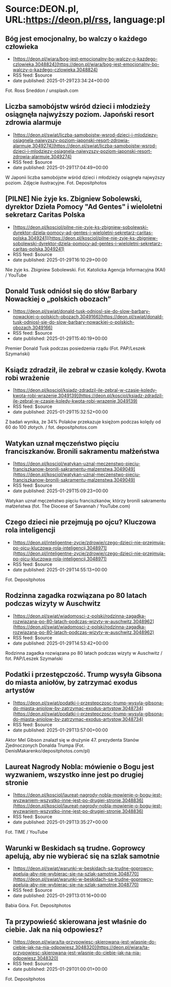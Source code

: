 # Source:DEON.pl, URL:https://deon.pl/rss, language:pl

## Bóg jest emocjonalny, bo walczy o każdego człowieka
 - [https://deon.pl/wiara/bog-jest-emocjonalny-bo-walczy-o-kazdego-czlowieka,3048824](https://deon.pl/wiara/bog-jest-emocjonalny-bo-walczy-o-kazdego-czlowieka,3048824)
 - RSS feed: $source
 - date published: 2025-01-29T23:34:24+00:00

Fot. Ross Sneddon / unsplash.com

## Liczba samobójstw wśród dzieci i młodzieży osiągnęła najwyższy poziom. Japoński resort zdrowia alarmuje
 - [https://deon.pl/swiat/liczba-samobojstw-wsrod-dzieci-i-mlodziezy-osiagnela-najwyzszy-poziom-japonski-resort-zdrowia-alarmuje,3049274](https://deon.pl/swiat/liczba-samobojstw-wsrod-dzieci-i-mlodziezy-osiagnela-najwyzszy-poziom-japonski-resort-zdrowia-alarmuje,3049274)
 - RSS feed: $source
 - date published: 2025-01-29T17:04:49+00:00

W Japonii liczba samobójstw wśród dzieci i młodzieży osiągnęła najwyższy poziom. Zdjęcie ilustracyjne. Fot. Depositphotos

## [PILNE] Nie żyje ks. Zbigniew Sobolewski, dyrektor Dzieła Pomocy "Ad Gentes" i wieloletni sekretarz Caritas Polska
 - [https://deon.pl/kosciol/pilne-nie-zyje-ks-zbigniew-sobolewski-dyrektor-dziela-pomocy-ad-gentes-i-wieloletni-sekretarz-caritas-polska,3049241](https://deon.pl/kosciol/pilne-nie-zyje-ks-zbigniew-sobolewski-dyrektor-dziela-pomocy-ad-gentes-i-wieloletni-sekretarz-caritas-polska,3049241)
 - RSS feed: $source
 - date published: 2025-01-29T16:10:29+00:00

Nie żyje ks. Zbigniew Sobolewski. Fot. Katolicka Agencja Informacyjna (KAI) / YouTube

## Donald Tusk odniósł się do słów Barbary Nowackiej o „polskich obozach”
 - [https://deon.pl/swiat/donald-tusk-odniosl-sie-do-slow-barbary-nowackiej-o-polskich-obozach,3049166](https://deon.pl/swiat/donald-tusk-odniosl-sie-do-slow-barbary-nowackiej-o-polskich-obozach,3049166)
 - RSS feed: $source
 - date published: 2025-01-29T15:40:19+00:00

Premier Donald Tusk podczas posiedzenia rządu (Fot. PAP/Leszek Szymański)

## Ksiądz zdradził, ile zebrał w czasie kolędy. Kwota robi wrażenie
 - [https://deon.pl/kosciol/ksiadz-zdradzil-ile-zebral-w-czasie-koledy-kwota-robi-wrazenie,3049139](https://deon.pl/kosciol/ksiadz-zdradzil-ile-zebral-w-czasie-koledy-kwota-robi-wrazenie,3049139)
 - RSS feed: $source
 - date published: 2025-01-29T15:32:52+00:00

Z badań wynika, że 34% Polaków przekazuje księżom podczas kolędy od 60 do 100 złotych. / fot. depositphotos.com

## Watykan uznał męczeństwo pięciu franciszkanów. Bronili sakramentu małżeństwa
 - [https://deon.pl/kosciol/watykan-uznal-meczenstwo-pieciu-franciszkanow-bronili-sakramentu-malzenstwa,3049049](https://deon.pl/kosciol/watykan-uznal-meczenstwo-pieciu-franciszkanow-bronili-sakramentu-malzenstwa,3049049)
 - RSS feed: $source
 - date published: 2025-01-29T15:09:23+00:00

Watykan uznał męczeństwo pięciu franciszkanów, którzy bronili sakramentu małżeństwa (fot.  The Diocese of Savannah / YouTube.com)

## Czego dzieci nie przejmują po ojcu? Kluczowa rola inteligencji
 - [https://deon.pl/inteligentne-zycie/zdrowie/czego-dzieci-nie-przejmuja-po-ojcu-kluczowa-rola-inteligencji,3048971](https://deon.pl/inteligentne-zycie/zdrowie/czego-dzieci-nie-przejmuja-po-ojcu-kluczowa-rola-inteligencji,3048971)
 - RSS feed: $source
 - date published: 2025-01-29T14:55:13+00:00

Fot. Depositphotos

## Rodzinna zagadka rozwiązana po 80 latach podczas wizyty w Auschwitz
 - [https://deon.pl/swiat/wiadomosci-z-polski/rodzinna-zagadka-rozwiazana-po-80-latach-podczas-wizyty-w-auschwitz,3048962](https://deon.pl/swiat/wiadomosci-z-polski/rodzinna-zagadka-rozwiazana-po-80-latach-podczas-wizyty-w-auschwitz,3048962)
 - RSS feed: $source
 - date published: 2025-01-29T14:53:42+00:00

Rodzinna zagadka rozwiązana po 80 latach podczas wizyty w Auschwitz / fot. PAP/Leszek Szymański

## Podatki i przestępczość. Trump wysyła Gibsona do miasta aniołów, by zatrzymać exodus artystów
 - [https://deon.pl/swiat/podatki-i-przestepczosc-trump-wysyla-gibsona-do-miasta-aniolow-by-zatrzymac-exodus-artystow,3048734](https://deon.pl/swiat/podatki-i-przestepczosc-trump-wysyla-gibsona-do-miasta-aniolow-by-zatrzymac-exodus-artystow,3048734)
 - RSS feed: $source
 - date published: 2025-01-29T13:57:00+00:00

Aktor Mel Gibson znalazł się w drużynie 47. prezydenta Stanów Zjednoczonych Donalda Trumpa (Fot. DenisMakarenko/depositphotos.com/pl)

## Laureat Nagrody Nobla: mówienie o Bogu jest wyzwaniem, wszystko inne jest po drugiej stronie
 - [https://deon.pl/kosciol/laureat-nagrody-nobla-mowienie-o-bogu-jest-wyzwaniem-wszystko-inne-jest-po-drugiej-stronie,3048836](https://deon.pl/kosciol/laureat-nagrody-nobla-mowienie-o-bogu-jest-wyzwaniem-wszystko-inne-jest-po-drugiej-stronie,3048836)
 - RSS feed: $source
 - date published: 2025-01-29T13:35:27+00:00

Fot. TIME / YouTube

## Warunki w Beskidach są trudne. Goprowcy apelują, aby nie wybierać się na szlak samotnie
 - [https://deon.pl/swiat/warunki-w-beskidach-sa-trudne-goprowcy-apeluja-aby-nie-wybierac-sie-na-szlak-samotnie,3048770](https://deon.pl/swiat/warunki-w-beskidach-sa-trudne-goprowcy-apeluja-aby-nie-wybierac-sie-na-szlak-samotnie,3048770)
 - RSS feed: $source
 - date published: 2025-01-29T13:01:16+00:00

Babia Góra. Fot. Depositphotos

## Ta przypowieść skierowana jest właśnie do ciebie. Jak na nią odpowiesz?
 - [https://deon.pl/wiara/ta-przypowiesc-skierowana-jest-wlasnie-do-ciebie-jak-na-nia-odpowiesz,3048320](https://deon.pl/wiara/ta-przypowiesc-skierowana-jest-wlasnie-do-ciebie-jak-na-nia-odpowiesz,3048320)
 - RSS feed: $source
 - date published: 2025-01-29T01:00:01+00:00

Fot. Depositphotos

